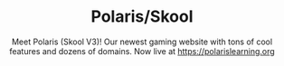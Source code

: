 <div align="center">
  <h1>Polaris/Skool</h1>
  <p>Meet Polaris (Skool V3)! Our newest gaming website with tons of cool features and dozens of domains. Now live at <a href="https://polarislearning.org">https://polarislearning.org</a></p>
</div>
